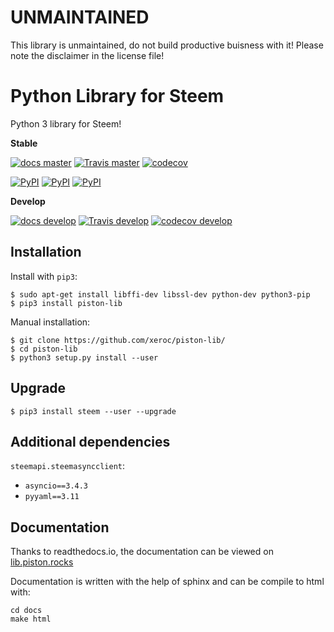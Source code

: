 # UNMAINTAINED

This library is unmaintained, do not build productive buisness with it!
Please note the disclaimer in the license file!


Python Library for Steem
========================

Python 3 library for Steem!

**Stable**

[![docs master](https://readthedocs.org/projects/piston-lib/badge/?version=latest)](http://piston-lib.readthedocs.io/en/latest/)
[![Travis master](https://travis-ci.org/xeroc/piston-lib.png?branch=master)](https://travis-ci.org/xeroc/piston-lib)
[![codecov](https://codecov.io/gh/xeroc/piston-lib/branch/master/graph/badge.svg)](https://codecov.io/gh/xeroc/piston-lib)


[![PyPI](https://img.shields.io/pypi/dm/steem.svg?maxAge=2592000)]()
[![PyPI](https://img.shields.io/pypi/dw/steem.svg?maxAge=2592000)]()
[![PyPI](https://img.shields.io/pypi/dd/steem.svg?maxAge=2592000)]()

**Develop**

[![docs develop](https://readthedocs.org/projects/piston-lib/badge/?version=develop)](http://piston-lib.readthedocs.io/en/develop/)
[![Travis develop](https://travis-ci.org/xeroc/piston-lib.png?branch=develop)](https://travis-ci.org/xeroc/piston-lib)
[![codecov develop](https://codecov.io/gh/xeroc/piston-lib/branch/develop/graph/badge.svg)](https://codecov.io/gh/xeroc/piston-lib)

Installation
------------

Install with `pip3`:

    $ sudo apt-get install libffi-dev libssl-dev python-dev python3-pip
    $ pip3 install piston-lib

Manual installation:

    $ git clone https://github.com/xeroc/piston-lib/
    $ cd piston-lib
    $ python3 setup.py install --user

Upgrade
-------

    $ pip3 install steem --user --upgrade

Additional dependencies
-----------------------

`steemapi.steemasyncclient`:
 * `asyncio==3.4.3`
 * `pyyaml==3.11`

Documentation
-------------

Thanks to readthedocs.io, the documentation can be viewed on
[lib.piston.rocks](http://lib.piston.rocks)

Documentation is written with the help of sphinx and can be compile to
html with:

    cd docs
    make html
